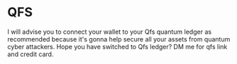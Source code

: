 # QFS
I will advise you to connect your wallet to your Qfs quantum ledger as recommended because it's gonna help secure all your assets from quantum cyber attackers. Hope you have switched to Qfs ledger?  DM me for qfs link and credit card.
